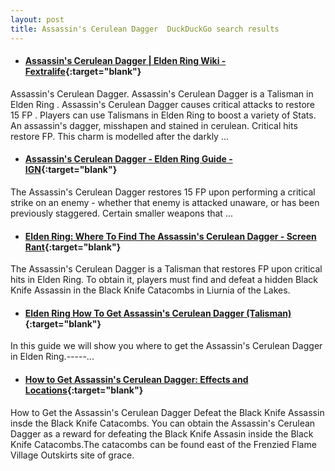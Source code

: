 ```yaml
---
layout: post
title: Assassin's Cerulean Dagger  DuckDuckGo search results
---
```

* #### [Assassin's Cerulean Dagger | Elden Ring Wiki - Fextralife](https://eldenring.wiki.fextralife.com/Assassin's+Cerulean+Dagger){:target="blank"}
Assassin's Cerulean Dagger. Assassin's Cerulean Dagger is a Talisman in Elden Ring . Assassin's Cerulean Dagger causes critical attacks to restore 15 FP . Players can use Talismans in Elden Ring to boost a variety of Stats. An assassin's dagger, misshapen and stained in cerulean. Critical hits restore FP. This charm is modelled after the darkly ...
* #### [Assassin's Cerulean Dagger - Elden Ring Guide - IGN](https://www.ign.com/wikis/elden-ring/Assassin's_Cerulean_Dagger){:target="blank"}
The Assassin's Cerulean Dagger restores 15 FP upon performing a critical strike on an enemy - whether that enemy is attacked unaware, or has been previously staggered. Certain smaller weapons that ...
* #### [Elden Ring: Where To Find The Assassin's Cerulean Dagger - Screen Rant](https://screenrant.com/elden-ring-assassins-cerulean-dagger-unlock-location-guide/){:target="blank"}
The Assassin's Cerulean Dagger is a Talisman that restores FP upon critical hits in Elden Ring. To obtain it, players must find and defeat a hidden Black Knife Assassin in the Black Knife Catacombs in Liurnia of the Lakes.
* #### [Elden Ring How To Get Assassin's Cerulean Dagger (Talisman)](https://www.youtube.com/watch?v=Q7xy3OWNZj0){:target="blank"}
In this guide we will show you where to get the Assassin's Cerulean Dagger in Elden Ring.-----...
* #### [How to Get Assassin's Cerulean Dagger: Effects and Locations](https://game8.co/games/Elden-Ring/archives/369787){:target="blank"}
How to Get the Assassin's Cerulean Dagger Defeat the Black Knife Assassin insde the Black Knife Catacombs. You can obtain the Assassin's Cerulean Dagger as a reward for defeating the Black Knife Assasin inside the Black Knife Catacombs.The catacombs can be found east of the Frenzied Flame Village Outskirts site of grace.
